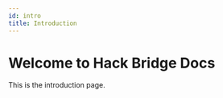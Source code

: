 ```yaml
---
id: intro
title: Introduction
---
```


# Welcome to Hack Bridge Docs

This is the introduction page.
